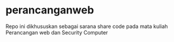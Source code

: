 # perancanganweb

Repo ini dikhususkan sebagai sarana share code pada mata kuliah Perancangan web dan Security Computer
